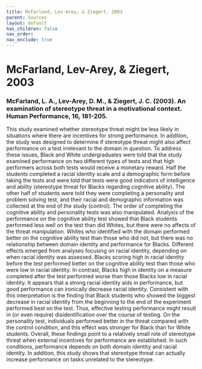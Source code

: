```yaml
---
title: McFarland, Lev-Arey, & Ziegert, 2003
parent: Sources
layout: default
has_children: false
nav_order: 
nav_exclude: true
---
```


# McFarland, Lev-Arey, & Ziegert, 2003

### McFarland, L. A., Lev-Arey, D. M., & Ziegert, J. C. (2003). An examination of stereotype threat in a motivational context. Human Performance, 16, 181-205.

This study examined whether stereotype threat might be less likely in situations where there are incentives for strong performance. In addition, the study was designed to determine if stereotype threat might also affect performance on a test irrelevant to the domain in question. To address these issues, Black and White undergraduates were told that the study examined performance on two different types of tests and that high performers across both tests would receive a monetary reward. Half the students completed a racial identity scale and a demographic form before taking the tests and were told that tests were good indicators of intelligence and ability (stereotype threat for Blacks regarding cognitive ability). The other half of students were told they were completing a personality and problem solving test, and their racial and demographic information was collected at the end of the study (control). The order of completing the cognitive ability and personality tests was also manipulated. Analysis of the performance on the cognitive ability test showed that Black students performed less well on the test than did Whites, but there were no affects of the threat manipulation. Whites who identified with the domain performed better on the cognitive ability test than those who did not, but there was no relationship between domain identity and performance for Blacks. Different effects emerged from analyses focusing on racial identity, depending on when racial identity was assessed. Blacks scoring high in racial identity before the test performed better on the cognitive ability test than those who were low in racial identity. In contrast, Blacks high in identity on a measure completed after the test performed worse than those Blacks low in racial identity. It appears that a strong racial identity aids in performance, but good performance can ironically decrease racial identity. Consistent with this interpretation is the finding that Black students who showed the biggest decrease in racial identity from the beginning to the end of the experiment performed best on the test. Thus, effective testing performance might result in (or even require) disidentification over the course of testing. On the personality test, individuals performed better in the threat compared with the control condition, and this effect was stronger for Black than for White students. Overall, these findings point to a relatively small role of stereotype threat when external incentives for performance are established. In such conditions, performance depends on both domain identity and racial identity. In addition, this study shows that stereotype threat can actually increase performance on tasks unrelated to the stereotype.
